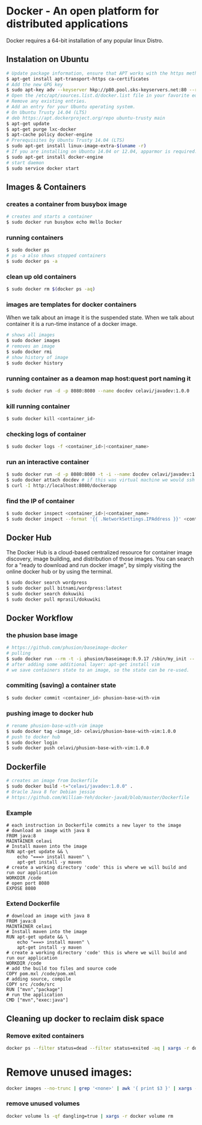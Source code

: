 # Docker - An open platform for distributed applications
Docker requires a 64-bit installation of any popular linux Distro.

## Instalation on Ubuntu
```bash
# Update package information, ensure that APT works with the https method, and that CA certificates are installed.
$ apt-get install apt-transport-https ca-certificates
# Add the new GPG key
$ sudo apt-key adv --keyserver hkp://p80.pool.sks-keyservers.net:80 --recv-keys 58118E89F3A912897C070ADBF76221572C52609D
# Open the /etc/apt/sources.list.d/docker.list file in your favorite editor.
# Remove any existing entries.
# Add an entry for your Ubuntu operating system.
# On Ubuntu Trusty 14.04 (LTS)
# deb https://apt.dockerproject.org/repo ubuntu-trusty main
$ apt-get update
$ apt-get purge lxc-docker
$ apt-cache policy docker-engine
# Prerequisites by Ubuntu Trusty 14.04 (LTS)
$ sudo apt-get install linux-image-extra-$(uname -r)
# If you are installing on Ubuntu 14.04 or 12.04, apparmor is required. You can install it using: apt-get install apparmor
$ sudo apt-get install docker-engine
# start daemon
$ sudo service docker start
```
## Images & Containers

### creates a container from busybox image
```bash
# creates and starts a container
$ sudo docker run busybox echo Hello Docker
```
### running containers
```bash
$ sudo docker ps
# ps -a also shows stopped containers
$ sudo docker ps -a
```
### clean up old containers
```bash
$ sudo docker rm $(docker ps -aq)
```
### images are templates for docker containers
When we talk about an image it is the suspended state. When we talk about container it is a run-time instance of a docker image.
```bash
# shows all images
$ sudo docker images
# removes an image
$ sudo docker rmi
# show history of image
$ sudo docker history
```
### running container as a deamon map host:quest port naming it
```bash
$ sudo docker run -d -p 8080:8080 --name docdev celavi/javadev:1.0.0
```
### kill running container
```bash
$ sudo docker kill <container_id>
```
### checking logs of container
```bash
$ sudo docker logs -f <container_id>|<container_name>
```
### run an interactive container
```bash
$ sudo docker run -d -p 8080:8080 -t -i --name docdev celavi/javadev:1.0.0 bash
$ sudo docker attach docdev # if this was virtual machine we would ssh to machine
$ curl -I http://localhost:8080/dockerapp
```
### find the IP of container
```bash
$ sudo docker inspect <container_id>|<container_name>
$ sudo docker inspect --format '{{ .NetworkSettings.IPAddress }}' <container_id>
```
##  Docker Hub
The Docker Hub is a cloud-based centralized resource for container image discovery, image building, and distribution of those images.
You can search for a "ready to download and run docker image", by simply visiting the online docker hub or by using the terminal.

```bash
$ sudo docker search wordpress
$ sudo docker pull bitnami/wordpress:latest
$ sudo docker search dokuwiki
$ sudo docker pull mprasil/dokuwiki
```
## Docker Workflow

### the phusion base image
```bash
# https://github.com/phusion/baseimage-docker
# pulling
$ sudo docker run --rm -t -i phusion/baseimage:0.9.17 /sbin/my_init -- bash -l
# after adding some additional layer: apt-get install vim
# we save containers state to an image, so the state can be re-used.
```
### commiting (saving) a container state
```bash
$ sudo docker commit <container_id> phusion-base-with-vim
```
### pushing image to docker hub
```bash
# rename phusion-base-with-vim image
$ sudo docker tag <image_id> celavi/phusion-base-with-vim:1.0.0
# push to docker hub
$ sudo docker login
$ sudo docker push celavi/phusion-base-with-vim:1.0.0
```
## Dockerfile
```bash
# creates an image from Dockerfile
$ sudo docker build -t="celavi/javadev:1.0.0" .
# Oracle Java 8 for Debian jessie
# https://github.com/William-Yeh/docker-java8/blob/master/Dockerfile
```
### Example
```
# each instruction in Dockerfile commits a new layer to the image
# download an image with java 8
FROM java:8
MAINTAINER celavi
# Install maven into the image
RUN apt-get update && \
	echo "===> install maven" \
	apt-get install -y maven
# create a working directory 'code' this is where we will build and run our application
WORKDIR /code
# open port 8080
EXPOSE 8080
```
### Extend Dockerfile
```
# download an image with java 8
FROM java:8
MAINTAINER celavi
# Install maven into the image
RUN apt-get update && \
	echo "===> install maven" \
	apt-get install -y maven
# create a working directory 'code' this is where we will build and run our application
WORKDIR /code
# add the build too files and source code
COPY pom.mxl /code/pom.xml
# adding source, compile
COPY src /code/src
RUN ["mvn","package"]
# run the application
CMD ["mvn","exec:java"]
```

## Cleaning up docker to reclaim disk space

### Remove exited containers
```bash
docker ps --filter status=dead --filter status=exited -aq | xargs -r docker rm -v
```

# Remove unused images:
```bash
docker images --no-trunc | grep '<none>' | awk '{ print $3 }' | xargs -r docker rmi
```

### remove unused volumes
```bash
docker volume ls -qf dangling=true | xargs -r docker volume rm
```
